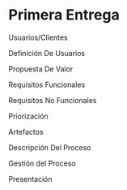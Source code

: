 # Primera Entrega

Usuarios/Clientes

Definición De Usuarios

Propuesta De Valor

Requisitos Funcionales

Requisitos No Funcionales

Priorización

Artefactos

Descripción Del Proceso

Gestión del Proceso

Presentación
